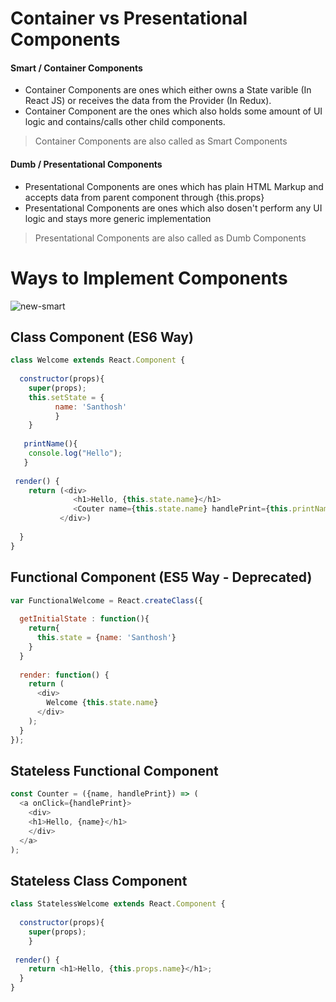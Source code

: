 # Container vs Presentational Components

#### Smart / Container Components
* Container Components are ones which either owns a State varible (In React JS) or receives the data from the Provider (In Redux). 
* Container Component are the ones which also holds some amount of UI logic and contains/calls other child components.

> Container Components are also called as Smart Components

#### Dumb / Presentational Components
* Presentational Components are ones which has plain HTML Markup and accepts data from parent component through {this.props}
* Presentational Components are ones which also dosen't perform any UI logic and stays more generic implementation

> Presentational Components are also called as Dumb Components

# Ways to Implement Components

![new-smart](https://cloud.githubusercontent.com/assets/1716894/22089916/5fe678d4-de14-11e6-84a6-d957dd80c862.png)

## Class Component (ES6 Way)

```javascript
class Welcome extends React.Component {
  
  constructor(props){
    super(props);
    this.setState = {
          name: 'Santhosh'
          }
    }
  
   printName(){
    console.log("Hello");
   }
 
 render() {
    return (<div>
              <h1>Hello, {this.state.name}</h1>
              <Couter name={this.state.name} handlePrint={this.printName.bind(this)}/>
           </div>)
    
  }
}

```

## Functional Component (ES5 Way - Deprecated)

```javascript
var FunctionalWelcome = React.createClass({
 
  getInitialState : function(){
    return{
      this.state = {name: 'Santhosh'}
    }
  }
  
  render: function() {
    return (
      <div>
        Welcome {this.state.name}
      </div>
    );
  }
});
```

## Stateless Functional Component

```javascript
const Counter = ({name, handlePrint}) => (
  <a onClick={handlePrint}>
    <div>
    <h1>Hello, {name}</h1>
    </div>
  </a>
);
```

## Stateless Class Component

```javascript
class StatelessWelcome extends React.Component {
  
  constructor(props){
    super(props);
    }
 
 render() {
    return <h1>Hello, {this.props.name}</h1>;
  }
}
```
